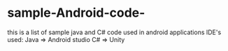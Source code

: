 # sample-Android-code-

this is a list of sample java and C# code used in android applications
IDE's used:
Java => Android studio
C# => Unity
